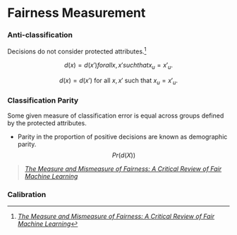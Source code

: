 # Fairness Measurement


### Anti-classification
Decisions do not consider protected attributes.[^fn1]

```math
d(x)=d(x') for all x, x' such that x_u =x'_u.
```

$$
d(x)=d(x'){ \textrm{ for all } } x, x' \textrm{ such that } x_u =x'_u.
$$

[^fn1]: *[The Measure and Mismeasure of Fairness: A Critical Review of Fair Machine Learning](https://arxiv.org/pdf/1808.00023.pdf)*


### Classification Parity
Some given measure of classification error is equal across groups defined by the protected attributes.
- Parity in the proportion of positive decisions are known as demographic parity.
$$
Pr(d(X))
$$



> *[The Measure and Mismeasure of Fairness: A Critical Review of Fair Machine Learning](https://arxiv.org/pdf/1808.00023.pdf)*

### Calibration
